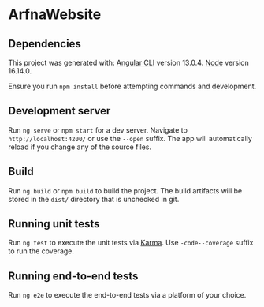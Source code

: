 # ArfnaWebsite

## Dependencies

This project was generated with:
[Angular CLI](https://github.com/angular/angular-cli) version 13.0.4.
[Node](https://nodejs.org/en/) version 16.14.0.

Ensure you run `npm install` before attempting commands and development.

## Development server

Run `ng serve` or `npm start` for a dev server. Navigate to `http://localhost:4200/` or use the `--open` suffix. The app will automatically reload if you change any of the source files.

## Build

Run `ng build` or `npm build` to build the project. The build artifacts will be stored in the `dist/` directory that is unchecked in git.

## Running unit tests

Run `ng test` to execute the unit tests via [Karma](https://karma-runner.github.io). Use `-code--coverage` suffix to run the coverage.

## Running end-to-end tests

Run `ng e2e` to execute the end-to-end tests via a platform of your choice. 

